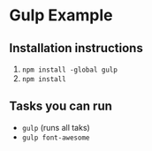# Gulp Example

## Installation instructions
1. `npm install -global gulp`   
1. `npm install`

## Tasks you can run
- `gulp` (runs all taks)
- `gulp font-awesome`

